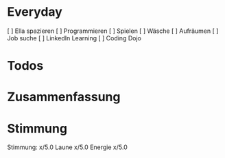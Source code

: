# Everyday
[  ] Ella spazieren
[  ] Programmieren
[  ] Spielen
[  ] Wäsche
[  ] Aufräumen
[  ] Job suche
[  ] LinkedIn Learning
[  ] Coding Dojo

# Todos


# Zusammenfassung

# Stimmung
Stimmung: x/5.0
Laune x/5.0
Energie x/5.0